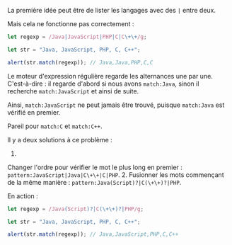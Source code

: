
La première idée peut être de lister les langages avec des `|` entre deux.

Mais cela ne fonctionne pas correctement :

```js run
let regexp = /Java|JavaScript|PHP|C|C\+\+/g;

let str = "Java, JavaScript, PHP, C, C++";

alert(str.match(regexp)); // Java,Java,PHP,C,C
```

Le moteur d'expression régulière regarde les alternances une par une.
C'est-à-dire : il regarde d'abord si nous avons `match:Java`, sinon il recherche `match:JavaScript` et ainsi de suite.

Ainsi, `match:JavaScript` ne peut jamais être trouvé, puisque `match:Java` est vérifié en premier.

Pareil pour `match:C` et `match:C++`.

Il y a deux solutions à ce problème :

1.
Changer l'ordre pour vérifier le mot le plus long en premier : `pattern:JavaScript|Java|C\+\+|C|PHP`.
2.
Fusionner les mots commençant de la même manière : `pattern:Java(Script)?|C(\+\+)?|PHP`.

En action :

```js run
let regexp = /Java(Script)?|C(\+\+)?|PHP/g;

let str = "Java, JavaScript, PHP, C, C++";

alert(str.match(regexp)); // Java,JavaScript,PHP,C,C++
```
